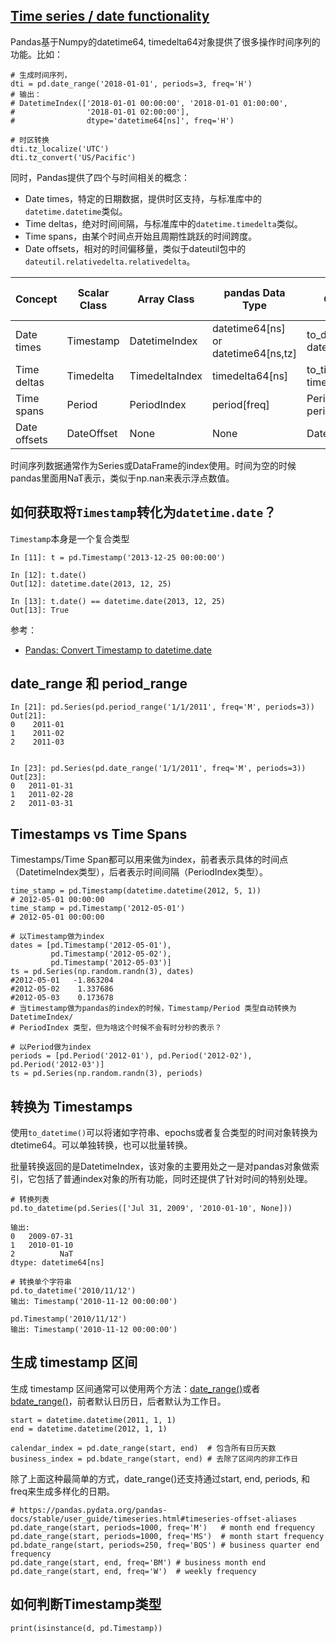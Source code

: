 ## [Time series / date functionality](https://pandas.pydata.org/pandas-docs/stable/user_guide/timeseries.html)

Pandas基于Numpy的datetime64, timedelta64对象提供了很多操作时间序列的功能。比如：

```
# 生成时间序列，
dti = pd.date_range('2018-01-01', periods=3, freq='H')
# 输出：
# DatetimeIndex(['2018-01-01 00:00:00', '2018-01-01 01:00:00',
#                '2018-01-01 02:00:00'],
#                dtype='datetime64[ns]', freq='H')

# 时区转换
dti.tz_localize('UTC')
dti.tz_convert('US/Pacific')
```

同时，Pandas提供了四个与时间相关的概念：

- Date times，特定的日期数据，提供时区支持，与标准库中的`datetime.datetime`类似。
- Time deltas，绝对时间间隔，与标准库中的`datetime.timedelta`类似。
- Time spans，由某个时间点开始且周期性跳跃的时间跨度。
- Date offsets，相对的时间偏移量，类似于dateutil包中的`dateutil.relativedelta.relativedelta`。

|Concept|Scalar Class|Array Class|pandas Data Type|Primary Creation Method|
|-|-|-|-|-|
|Date times|Timestamp|DatetimeIndex|datetime64[ns] or datetime64[ns,tz]|to_datetime or date_range|
|Time deltas|Timedelta|TimedeltaIndex|timedelta64[ns]|to_timedelta or timedelta_range|
|Time spans|Period|PeriodIndex|period[freq]|Period or period_range|
|Date offsets|DateOffset|None|None|DateOffset|

时间序列数据通常作为Series或DataFrame的index使用。时间为空的时候pandas里面用NaT表示，类似于np.nan来表示浮点数值。


## 如何获取将`Timestamp`转化为`datetime.date`？

`Timestamp`本身是一个复合类型

```
In [11]: t = pd.Timestamp('2013-12-25 00:00:00')

In [12]: t.date()
Out[12]: datetime.date(2013, 12, 25)

In [13]: t.date() == datetime.date(2013, 12, 25)
Out[13]: True

```

参考：

- [Pandas: Convert Timestamp to datetime.date](https://stackoverflow.com/questions/34386751/pandas-convert-timestamp-to-datetime-date)


## date_range 和 period_range

```
In [21]: pd.Series(pd.period_range('1/1/2011', freq='M', periods=3))
Out[21]:
0    2011-01
1    2011-02
2    2011-03


In [23]: pd.Series(pd.date_range('1/1/2011', freq='M', periods=3))
Out[23]:
0   2011-01-31
1   2011-02-28
2   2011-03-31
```


## Timestamps vs Time Spans

Timestamps/Time Span都可以用来做为index，前者表示具体的时间点（DatetimeIndex类型），后者表示时间间隔（PeriodIndex类型）。

```
time_stamp = pd.Timestamp(datetime.datetime(2012, 5, 1))
# 2012-05-01 00:00:00
time_stamp = pd.Timestamp('2012-05-01')
# 2012-05-01 00:00:00

# 以Timestamp做为index
dates = [pd.Timestamp('2012-05-01'),
         pd.Timestamp('2012-05-02'),
         pd.Timestamp('2012-05-03')]
ts = pd.Series(np.random.randn(3), dates)
#2012-05-01   -1.863204
#2012-05-02    1.337686
#2012-05-03    0.173678
# 当timestamp做为pandas的index的时候，Timestamp/Period 类型自动转换为 DatetimeIndex/
# PeriodIndex 类型，但为啥这个时候不会有时分秒的表示？

# 以Period做为index
periods = [pd.Period('2012-01'), pd.Period('2012-02'), pd.Period('2012-03')]
ts = pd.Series(np.random.randn(3), periods)
```


## 转换为 Timestamps

使用`to_datetime()`可以将诸如字符串、epochs或者复合类型的时间对象转换为 dtetime64。可以单独转换，也可以批量转换。

批量转换返回的是DatetimeIndex，该对象的主要用处之一是对pandas对象做索引，它包括了普通index对象的所有功能，同时还提供了针对时间的特别处理。

```
# 转换列表
pd.to_datetime(pd.Series(['Jul 31, 2009', '2010-01-10', None]))

输出:
0   2009-07-31
1   2010-01-10
2          NaT
dtype: datetime64[ns]

# 转换单个字符串
pd.to_datetime('2010/11/12')
输出: Timestamp('2010-11-12 00:00:00')

pd.Timestamp('2010/11/12')
输出: Timestamp('2010-11-12 00:00:00')
```

## 生成 timestamp 区间

生成 timestamp 区间通常可以使用两个方法：[date_range()](https://pandas.pydata.org/pandas-docs/stable/reference/api/pandas.date_range.html#pandas.date_range)或者[bdate_range()](https://pandas.pydata.org/pandas-docs/stable/reference/api/pandas.bdate_range.html#pandas.bdate_range)，前者默认日历日，后者默认为工作日。

```
start = datetime.datetime(2011, 1, 1)
end = datetime.datetime(2012, 1, 1)

calendar_index = pd.date_range(start, end)  # 包含所有日历天数
business_index = pd.bdate_range(start, end) # 去除了区间内的非工作日
```

除了上面这种最简单的方式，date_range()还支持通过start, end, periods, 和freq来生成多样化的日期。

```
# https://pandas.pydata.org/pandas-docs/stable/user_guide/timeseries.html#timeseries-offset-aliases
pd.date_range(start, periods=1000, freq='M')   # month end frequency
pd.date_range(start, periods=1000, freq='MS')  # month start frequency
pd.bdate_range(start, periods=250, freq='BQS') # business quarter end frequency
pd.date_range(start, end, freq='BM') # business month end
pd.date_range(start, end, freq='W')  # weekly frequency
```


## 如何判断Timestamp类型

```
print(isinstance(d, pd.Timestamp))
```
